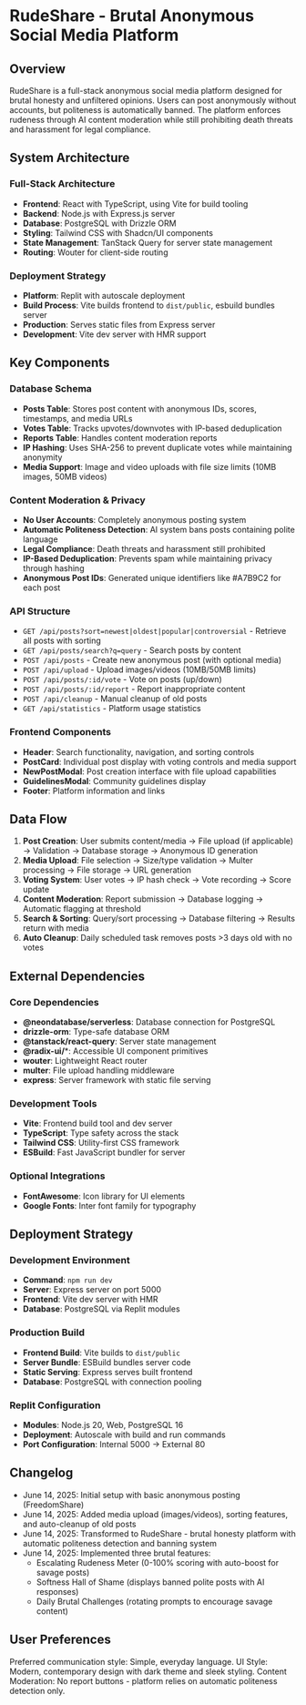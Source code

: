 # RudeShare - Brutal Anonymous Social Media Platform

## Overview

RudeShare is a full-stack anonymous social media platform designed for brutal honesty and unfiltered opinions. Users can post anonymously without accounts, but politeness is automatically banned. The platform enforces rudeness through AI content moderation while still prohibiting death threats and harassment for legal compliance.

## System Architecture

### Full-Stack Architecture
- **Frontend**: React with TypeScript, using Vite for build tooling
- **Backend**: Node.js with Express.js server
- **Database**: PostgreSQL with Drizzle ORM
- **Styling**: Tailwind CSS with Shadcn/UI components
- **State Management**: TanStack Query for server state management
- **Routing**: Wouter for client-side routing

### Deployment Strategy
- **Platform**: Replit with autoscale deployment
- **Build Process**: Vite builds frontend to `dist/public`, esbuild bundles server
- **Production**: Serves static files from Express server
- **Development**: Vite dev server with HMR support

## Key Components

### Database Schema
- **Posts Table**: Stores post content with anonymous IDs, scores, timestamps, and media URLs
- **Votes Table**: Tracks upvotes/downvotes with IP-based deduplication
- **Reports Table**: Handles content moderation reports
- **IP Hashing**: Uses SHA-256 to prevent duplicate votes while maintaining anonymity
- **Media Support**: Image and video uploads with file size limits (10MB images, 50MB videos)

### Content Moderation & Privacy
- **No User Accounts**: Completely anonymous posting system
- **Automatic Politeness Detection**: AI system bans posts containing polite language
- **Legal Compliance**: Death threats and harassment still prohibited
- **IP-Based Deduplication**: Prevents spam while maintaining privacy through hashing
- **Anonymous Post IDs**: Generated unique identifiers like #A7B9C2 for each post

### API Structure
- `GET /api/posts?sort=newest|oldest|popular|controversial` - Retrieve all posts with sorting
- `GET /api/posts/search?q=query` - Search posts by content
- `POST /api/posts` - Create new anonymous post (with optional media)
- `POST /api/upload` - Upload images/videos (10MB/50MB limits)
- `POST /api/posts/:id/vote` - Vote on posts (up/down)
- `POST /api/posts/:id/report` - Report inappropriate content
- `POST /api/cleanup` - Manual cleanup of old posts
- `GET /api/statistics` - Platform usage statistics

### Frontend Components
- **Header**: Search functionality, navigation, and sorting controls
- **PostCard**: Individual post display with voting controls and media support
- **NewPostModal**: Post creation interface with file upload capabilities
- **GuidelinesModal**: Community guidelines display
- **Footer**: Platform information and links

## Data Flow

1. **Post Creation**: User submits content/media → File upload (if applicable) → Validation → Database storage → Anonymous ID generation
2. **Media Upload**: File selection → Size/type validation → Multer processing → File storage → URL generation
3. **Voting System**: User votes → IP hash check → Vote recording → Score update
4. **Content Moderation**: Report submission → Database logging → Automatic flagging at threshold
5. **Search & Sorting**: Query/sort processing → Database filtering → Results return with media
6. **Auto Cleanup**: Daily scheduled task removes posts >3 days old with no votes

## External Dependencies

### Core Dependencies
- **@neondatabase/serverless**: Database connection for PostgreSQL
- **drizzle-orm**: Type-safe database ORM
- **@tanstack/react-query**: Server state management
- **@radix-ui/***: Accessible UI component primitives
- **wouter**: Lightweight React router
- **multer**: File upload handling middleware
- **express**: Server framework with static file serving

### Development Tools
- **Vite**: Frontend build tool and dev server
- **TypeScript**: Type safety across the stack
- **Tailwind CSS**: Utility-first CSS framework
- **ESBuild**: Fast JavaScript bundler for server

### Optional Integrations
- **FontAwesome**: Icon library for UI elements
- **Google Fonts**: Inter font family for typography

## Deployment Strategy

### Development Environment
- **Command**: `npm run dev`
- **Server**: Express server on port 5000
- **Frontend**: Vite dev server with HMR
- **Database**: PostgreSQL via Replit modules

### Production Build
- **Frontend Build**: Vite builds to `dist/public`
- **Server Bundle**: ESBuild bundles server code
- **Static Serving**: Express serves built frontend
- **Database**: PostgreSQL with connection pooling

### Replit Configuration
- **Modules**: Node.js 20, Web, PostgreSQL 16
- **Deployment**: Autoscale with build and run commands
- **Port Configuration**: Internal 5000 → External 80

## Changelog
- June 14, 2025: Initial setup with basic anonymous posting (FreedomShare)
- June 14, 2025: Added media upload (images/videos), sorting features, and auto-cleanup of old posts
- June 14, 2025: Transformed to RudeShare - brutal honesty platform with automatic politeness detection and banning system
- June 14, 2025: Implemented three brutal features:
  * Escalating Rudeness Meter (0-100% scoring with auto-boost for savage posts)
  * Softness Hall of Shame (displays banned polite posts with AI responses)
  * Daily Brutal Challenges (rotating prompts to encourage savage content)

## User Preferences

Preferred communication style: Simple, everyday language.
UI Style: Modern, contemporary design with dark theme and sleek styling.
Content Moderation: No report buttons - platform relies on automatic politeness detection only.
